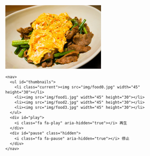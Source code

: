 <!DOCTYPE html>
<html lang="ja">
<head>
 <meta charset="utf-8">
 <title>Slideshow</title>
 <link rel="stylesheet" href="css/font-awesome.min.css">
 <link rel="stylesheet" href="css/styles.css">
</head>
<body>
  <div class="container">
    <main>
      <img src="img/food0.jpg" width="300" height="200" id="target">
      <i class="fa fa-chevron-circle-left" aria-hidden="true" id="prev"></i>
      <i class="fa fa-chevron-circle-right" aria-hidden="true" id="next"></i>
    </main>

    <nav>
      <ul id="thumbnails">
        <li class="current"><img src="img/food0.jpg" width="45" height="30"></li>
        <li><img src="img/food1.jpg" width="45" height="30"></li>
        <li><img src="img/food2.jpg" width="45" height="30"></li>
        <li><img src="img/food3.jpg" width="45" height="30"></li> 
      </ul>
      <div id="play">
        <i class="fa fa-play" aria-hidden="true"></i> 再生
      </div>
      <div id="pause" class="hidden">
        <i class="fa fa-pause" aria-hidden="true"></i> 停止
      </div>
    </nav>
  </div>
  <script src="js/main.js"></script>
</body>
</html>
